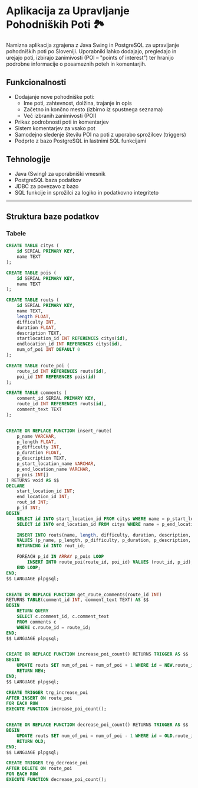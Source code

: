 # Aplikacija za Upravljanje Pohodniških Poti 🏞️

Namizna aplikacija zgrajena z Java Swing in PostgreSQL za upravljanje pohodniških poti po Sloveniji. Uporabniki lahko dodajajo, pregledajo in urejajo poti, izbirajo zanimivosti (POI – "points of interest") ter hranijo podrobne informacije o posameznih poteh in komentarjih.

## Funkcionalnosti

- Dodajanje nove pohodniške poti:
  - Ime poti, zahtevnost, dolžina, trajanje in opis
  - Začetno in končno mesto (izbirno iz spustnega seznama)
  - Več izbranih zanimivosti (POI)
- Prikaz podrobnosti poti in komentarjev
- Sistem komentarjev za vsako pot
- Samodejno sledenje številu POI na poti z uporabo sprožilcev (triggers)
- Podprto z bazo PostgreSQL in lastnimi SQL funkcijami

## Tehnologije

- Java (Swing) za uporabniški vmesnik
- PostgreSQL baza podatkov
- JDBC za povezavo z bazo
- SQL funkcije in sprožilci za logiko in podatkovno integriteto

---

## Struktura baze podatkov

### Tabele

```sql
CREATE TABLE citys (
    id SERIAL PRIMARY KEY,
    name TEXT
);

CREATE TABLE pois (
    id SERIAL PRIMARY KEY,
    name TEXT
);

CREATE TABLE routs (
    id SERIAL PRIMARY KEY,
    name TEXT,
    length FLOAT,
    difficulty INT,
    duration FLOAT,
    description TEXT,
    startlocation_id INT REFERENCES citys(id),
    endlocation_id INT REFERENCES citys(id),
    num_of_poi INT DEFAULT 0
);

CREATE TABLE route_poi (
    route_id INT REFERENCES routs(id),
    poi_id INT REFERENCES pois(id)
);

CREATE TABLE comments (
    comment_id SERIAL PRIMARY KEY,
    route_id INT REFERENCES routs(id),
    comment_text TEXT
);


CREATE OR REPLACE FUNCTION insert_route(
    p_name VARCHAR,
    p_length FLOAT,
    p_difficulty INT,
    p_duration FLOAT,
    p_description TEXT,
    p_start_location_name VARCHAR,
    p_end_location_name VARCHAR,
    p_pois INT[]
) RETURNS void AS $$
DECLARE
    start_location_id INT;
    end_location_id INT;
    rout_id INT;
    p_id INT;
BEGIN
    SELECT id INTO start_location_id FROM citys WHERE name = p_start_location_name LIMIT 1;
    SELECT id INTO end_location_id FROM citys WHERE name = p_end_location_name LIMIT 1;

    INSERT INTO routs(name, length, difficulty, duration, description, startlocation_id, endlocation_id)
    VALUES (p_name, p_length, p_difficulty, p_duration, p_description, start_location_id, end_location_id)
    RETURNING id INTO rout_id;

    FOREACH p_id IN ARRAY p_pois LOOP
        INSERT INTO route_poi(route_id, poi_id) VALUES (rout_id, p_id);
    END LOOP;
END;
$$ LANGUAGE plpgsql;


CREATE OR REPLACE FUNCTION get_route_comments(route_id INT) 
RETURNS TABLE(comment_id INT, comment_text TEXT) AS $$
BEGIN
    RETURN QUERY 
    SELECT c.comment_id, c.comment_text
    FROM comments c
    WHERE c.route_id = route_id;
END;
$$ LANGUAGE plpgsql;


CREATE OR REPLACE FUNCTION increase_poi_count() RETURNS TRIGGER AS $$
BEGIN
    UPDATE routs SET num_of_poi = num_of_poi + 1 WHERE id = NEW.route_id;
    RETURN NEW;
END;
$$ LANGUAGE plpgsql;

CREATE TRIGGER trg_increase_poi
AFTER INSERT ON route_poi
FOR EACH ROW
EXECUTE FUNCTION increase_poi_count();


CREATE OR REPLACE FUNCTION decrease_poi_count() RETURNS TRIGGER AS $$
BEGIN
    UPDATE routs SET num_of_poi = num_of_poi - 1 WHERE id = OLD.route_id;
    RETURN OLD;
END;
$$ LANGUAGE plpgsql;

CREATE TRIGGER trg_decrease_poi
AFTER DELETE ON route_poi
FOR EACH ROW
EXECUTE FUNCTION decrease_poi_count();
``` 

